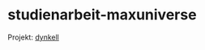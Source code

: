 # studienarbeit-maxuniverse

Projekt: [dynkell](https://git.maxuniverse.de/mxu/func-prog "MaxUniverse - GitLab")
